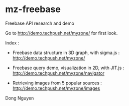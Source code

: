 mz-freebase
===========

Freebase API research and demo

Go to http://demo.techpush.net/myzone/ for first look.

Index :

- Freebase data structure in 3D graph, with sigma.js : http://demo.techpush.net/myzone/

- Freebase query demo, visualization in 2D, with JIT.js : http://demo.techpush.net/myzone/navigator

- Retrieving images from 5 popular sources : http://demo.techpush.net/myzone/images


Dong Nguyen
